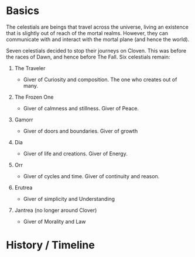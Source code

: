 # Basics

The celestials are beings that travel across the universe, living an existence that is slightly out of reach of the mortal realms. However, they can communicate with and interact with the mortal plane (and hence the world). 

Seven celestials decided to stop their journeys on Cloven. This was before the races of Dawn, and hence before The Fall. Six celestials remain:

1. The Traveler
   - Giver of Curiosity and composition. The one who creates out of many.
2. The Frozen One
   - Giver of calmness and stillness. Giver of Peace.
3. Gamorr
   - Giver of doors and boundaries. Giver of growth
4. Dia
   - Giver of life and creations. Giver of Energy.
5. Orr
   - Giver of cycles and time. Giver of continuity and reason.
6. Erutrea
   - Giver of simplicity and Understanding
   
   
7. Jantrea (no longer around Clover)
   - Giver of Morality and Law

# History / Timeline

#
<!--  LocalWords:  celestials Gamorr Erutrea Dia Jantrea
 -->
